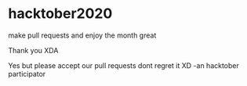 # hacktober2020

make pull requests and enjoy the month
great

Thank you XDA

Yes but please accept our pull requests dont regret it XD
-an hacktober participator
